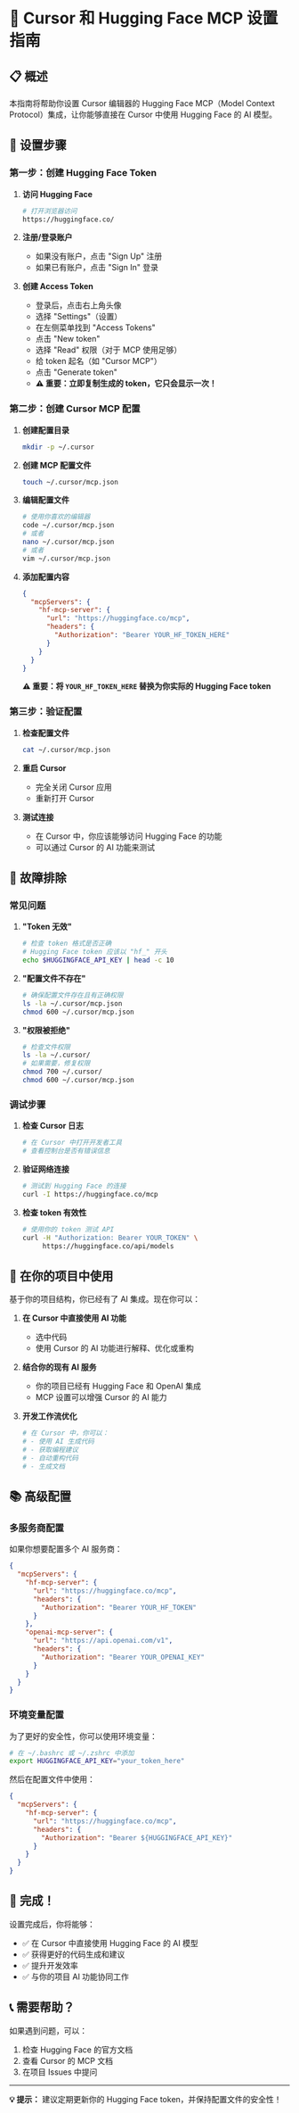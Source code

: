 # 🚀 Cursor 和 Hugging Face MCP 设置指南

## 📋 概述

本指南将帮助你设置 Cursor 编辑器的 Hugging Face MCP（Model Context Protocol）集成，让你能够直接在 Cursor 中使用 Hugging Face 的 AI 模型。

## 🎯 设置步骤

### 第一步：创建 Hugging Face Token

1. **访问 Hugging Face**
   ```bash
   # 打开浏览器访问
   https://huggingface.co/
   ```

2. **注册/登录账户**
   - 如果没有账户，点击 "Sign Up" 注册
   - 如果已有账户，点击 "Sign In" 登录

3. **创建 Access Token**
   - 登录后，点击右上角头像
   - 选择 "Settings"（设置）
   - 在左侧菜单找到 "Access Tokens"
   - 点击 "New token"
   - 选择 "Read" 权限（对于 MCP 使用足够）
   - 给 token 起名（如 "Cursor MCP"）
   - 点击 "Generate token"
   - **⚠️ 重要：立即复制生成的 token，它只会显示一次！**

### 第二步：创建 Cursor MCP 配置

1. **创建配置目录**
   ```bash
   mkdir -p ~/.cursor
   ```

2. **创建 MCP 配置文件**
   ```bash
   touch ~/.cursor/mcp.json
   ```

3. **编辑配置文件**
   ```bash
   # 使用你喜欢的编辑器
   code ~/.cursor/mcp.json
   # 或者
   nano ~/.cursor/mcp.json
   # 或者
   vim ~/.cursor/mcp.json
   ```

4. **添加配置内容**
   ```json
   {
     "mcpServers": {
       "hf-mcp-server": {
         "url": "https://huggingface.co/mcp",
         "headers": {
           "Authorization": "Bearer YOUR_HF_TOKEN_HERE"
         }
       }
     }
   }
   ```

   **⚠️ 重要：将 `YOUR_HF_TOKEN_HERE` 替换为你实际的 Hugging Face token**

### 第三步：验证配置

1. **检查配置文件**
   ```bash
   cat ~/.cursor/mcp.json
   ```

2. **重启 Cursor**
   - 完全关闭 Cursor 应用
   - 重新打开 Cursor

3. **测试连接**
   - 在 Cursor 中，你应该能够访问 Hugging Face 的功能
   - 可以通过 Cursor 的 AI 功能来测试

## 🔧 故障排除

### 常见问题

1. **"Token 无效"**
   ```bash
   # 检查 token 格式是否正确
   # Hugging Face token 应该以 "hf_" 开头
   echo $HUGGINGFACE_API_KEY | head -c 10
   ```

2. **"配置文件不存在"**
   ```bash
   # 确保配置文件存在且有正确权限
   ls -la ~/.cursor/mcp.json
   chmod 600 ~/.cursor/mcp.json
   ```

3. **"权限被拒绝"**
   ```bash
   # 检查文件权限
   ls -la ~/.cursor/
   # 如果需要，修复权限
   chmod 700 ~/.cursor/
   chmod 600 ~/.cursor/mcp.json
   ```

### 调试步骤

1. **检查 Cursor 日志**
   ```bash
   # 在 Cursor 中打开开发者工具
   # 查看控制台是否有错误信息
   ```

2. **验证网络连接**
   ```bash
   # 测试到 Hugging Face 的连接
   curl -I https://huggingface.co/mcp
   ```

3. **检查 token 有效性**
   ```bash
   # 使用你的 token 测试 API
   curl -H "Authorization: Bearer YOUR_TOKEN" \
        https://huggingface.co/api/models
   ```

## 🎯 在你的项目中使用

基于你的项目结构，你已经有了 AI 集成。现在你可以：

1. **在 Cursor 中直接使用 AI 功能**
   - 选中代码
   - 使用 Cursor 的 AI 功能进行解释、优化或重构

2. **结合你的现有 AI 服务**
   - 你的项目已经有 Hugging Face 和 OpenAI 集成
   - MCP 设置可以增强 Cursor 的 AI 能力

3. **开发工作流优化**
   ```bash
   # 在 Cursor 中，你可以：
   # - 使用 AI 生成代码
   # - 获取编程建议
   # - 自动重构代码
   # - 生成文档
   ```

## 📚 高级配置

### 多服务商配置

如果你想要配置多个 AI 服务商：

```json
{
  "mcpServers": {
    "hf-mcp-server": {
      "url": "https://huggingface.co/mcp",
      "headers": {
        "Authorization": "Bearer YOUR_HF_TOKEN"
      }
    },
    "openai-mcp-server": {
      "url": "https://api.openai.com/v1",
      "headers": {
        "Authorization": "Bearer YOUR_OPENAI_KEY"
      }
    }
  }
}
```

### 环境变量配置

为了更好的安全性，你可以使用环境变量：

```bash
# 在 ~/.bashrc 或 ~/.zshrc 中添加
export HUGGINGFACE_API_KEY="your_token_here"
```

然后在配置文件中使用：

```json
{
  "mcpServers": {
    "hf-mcp-server": {
      "url": "https://huggingface.co/mcp",
      "headers": {
        "Authorization": "Bearer ${HUGGINGFACE_API_KEY}"
      }
    }
  }
}
```

## 🎉 完成！

设置完成后，你将能够：

- ✅ 在 Cursor 中直接使用 Hugging Face 的 AI 模型
- ✅ 获得更好的代码生成和建议
- ✅ 提升开发效率
- ✅ 与你的项目 AI 功能协同工作

## 📞 需要帮助？

如果遇到问题，可以：

1. 检查 Hugging Face 的官方文档
2. 查看 Cursor 的 MCP 文档
3. 在项目 Issues 中提问

---

**💡 提示：** 建议定期更新你的 Hugging Face token，并保持配置文件的安全性！ 